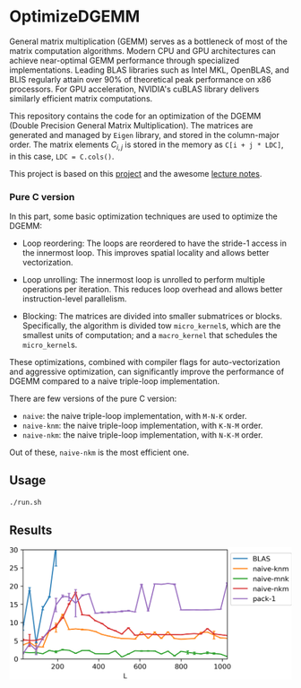 # OptimizeDGEMM

General matrix multiplication (GEMM) serves as a bottleneck of most of the matrix computation algorithms.
Modern CPU and GPU architectures can achieve near-optimal GEMM performance through specialized implementations. Leading BLAS libraries such as Intel MKL, OpenBLAS, and BLIS regularly attain over 90% of theoretical peak performance on x86 processors. For GPU acceleration, NVIDIA's cuBLAS library delivers similarly efficient matrix computations.

This repository contains the code for an optimization of the DGEMM (Double Precision General Matrix Multiplication). The matrices are generated and managed by `Eigen` library, and stored in the column-major order.
The matrix elements $C_{i,j}$ is stored in the memory as `C[i + j * LDC]`, in this case, `LDC = C.cols()`.

This project is based on this [project](https://github.com/yzhaiustc/Optimizing-DGEMM-on-Intel-CPUs-with-AVX512F) and the awesome [lecture notes](https://www.mathematik.uni-ulm.de/~lehn/sghpc/gemm/index.html).

### Pure C version

In this part, some basic optimization techniques are used to optimize the DGEMM:

- Loop reordering: The loops are reordered to have the stride-1 access in the innermost loop. This improves spatial locality and allows better vectorization.

- Loop unrolling: The innermost loop is unrolled to perform multiple operations per iteration. This reduces loop overhead and allows better instruction-level parallelism.

- Blocking: The matrices are divided into smaller submatrices or blocks. Specifically, the algorithm is divided tow `micro_kernel`s, which are the smallest units of computation; and a `macro_kernel` that schedules the `micro_kernel`s.

These optimizations, combined with compiler flags for auto-vectorization and aggressive optimization, can significantly improve the performance of DGEMM compared to a naive triple-loop implementation. 

There are few versions of the pure C version:
- `naive`: the naive triple-loop implementation, with `M-N-K` order.
- `naive-knm`: the naive triple-loop implementation, with `K-N-M` order.
- `naive-nkm`: the naive triple-loop implementation, with `N-K-M` order.

Out of these, `naive-nkm` is the most efficient one.


## Usage

```bash
./run.sh
```

## Results

![Results](plot/out.png)
